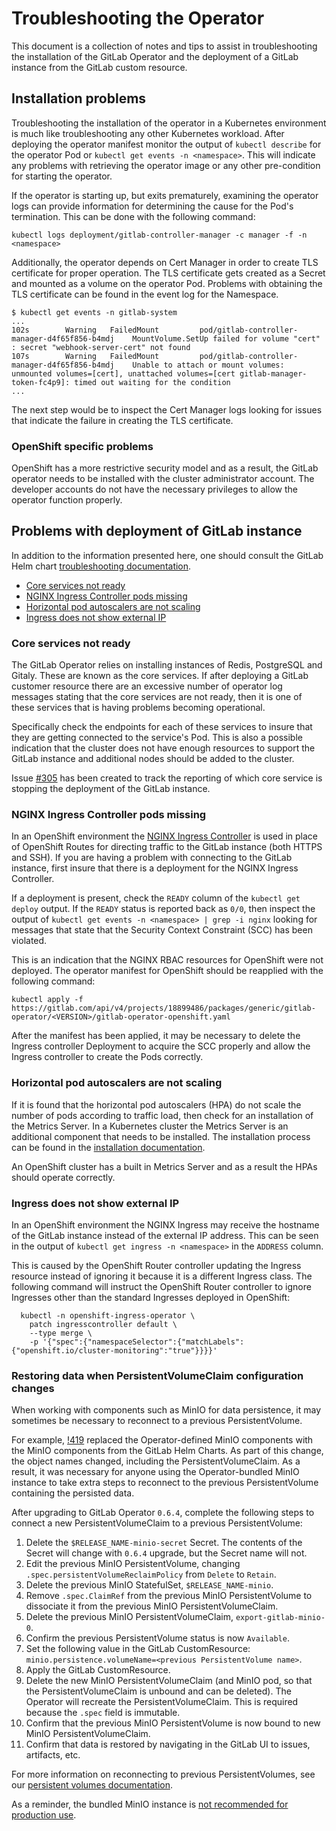 # Troubleshooting the Operator

This document is a collection of notes and tips to assist in troubleshooting
the installation of the GitLab Operator and the deployment of a GitLab
instance from the GitLab custom resource.

## Installation problems

Troubleshooting the installation of the operator in a Kubernetes environment
is much like troubleshooting any other Kubernetes workload. After deploying
the operator manifest monitor the output of `kubectl describe` for the
operator Pod or `kubectl get events -n <namespace>`. This will indicate any
problems with retrieving the operator image or any other pre-condition for
starting the operator.

If the operator is starting up, but exits prematurely, examining the operator
logs can provide information for determining the cause for the Pod's
termination. This can be done with the following command:

```shell
kubectl logs deployment/gitlab-controller-manager -c manager -f -n <namespace>
```

Additionally, the operator depends on Cert Manager in order to create TLS
certificate for proper operation. The TLS certificate gets created as a
Secret and mounted as a volume on the operator Pod. Problems with obtaining
the TLS certificate can be found in the event log for the Namespace.

```shell
$ kubectl get events -n gitlab-system
...
102s        Warning   FailedMount         pod/gitlab-controller-manager-d4f65f856-b4mdj    MountVolume.SetUp failed for volume "cert" : secret "webhook-server-cert" not found
107s        Warning   FailedMount         pod/gitlab-controller-manager-d4f65f856-b4mdj    Unable to attach or mount volumes: unmounted volumes=[cert], unattached volumes=[cert gitlab-manager-token-fc4p9]: timed out waiting for the condition
...
```

The next step would be to inspect the Cert Manager logs looking for issues
that indicate the failure in creating the TLS certificate.

### OpenShift specific problems

OpenShift has a more restrictive security model and as a result, the GitLab
operator needs to be installed with the cluster administrator account. The
developer accounts do not have the necessary privileges to allow the operator
function properly.

## Problems with deployment of GitLab instance

In addition to the information presented here, one should consult the
GitLab Helm chart [troubleshooting documentation](https://docs.gitlab.com/charts/troubleshooting/index.html).

- [Core services not ready](#core-services-not-ready)
- [NGINX Ingress Controller pods missing](#nginx-ingress-controller-pods-missing)
- [Horizontal pod autoscalers are not scaling](#horizontal-pod-autoscalers-are-not-scaling)
- [Ingress does not show external IP](#ingress-does-not-show-external-ip)

### Core services not ready

The GitLab Operator relies on installing instances of Redis, PostgreSQL and
Gitaly. These are known as the core services. If after deploying a GitLab
customer resource there are an excessive number of operator log messages
stating that the core services are not ready, then it is one of these
services that is having problems becoming operational.

Specifically check the endpoints for each of these services to insure that
they are getting connected to the service's Pod. This is also a possible
indication that the cluster does not have enough resources to support the
GitLab instance and additional nodes should be added to the cluster.

Issue [#305](https://gitlab.com/gitlab-org/cloud-native/gitlab-operator/-/issues/305)
has been created to track the reporting of which core service is stopping
the deployment of the GitLab instance.

### NGINX Ingress Controller pods missing

In an OpenShift environment the
[NGINX Ingress Controller](https://kubernetes.github.io/ingress-nginx)
is used in place of OpenShift Routes for directing traffic to the GitLab
instance (both HTTPS and SSH). If you are having a problem with connecting
to the GitLab instance, first insure that there is a deployment for the
NGINX Ingress Controller.

If a deployment is present, check the `READY` column of the
`kubectl get deploy` output. If the `READY` status is reported back as
`0/0`, then inspect the output of
`kubectl get events -n <namespace> | grep -i nginx` looking for messages
that state that the Security Context Constraint (SCC) has been violated.

This is an indication that the NGINX RBAC resources for OpenShift were
not deployed. The operator manifest for OpenShift should be reapplied with
the following command:

```shell
kubectl apply -f https://gitlab.com/api/v4/projects/18899486/packages/generic/gitlab-operator/<VERSION>/gitlab-operator-openshift.yaml
```

After the manifest has been applied, it may be necessary to delete the
Ingress controller Deployment to acquire the SCC properly and allow the
Ingress controller to create the Pods correctly.

### Horizontal pod autoscalers are not scaling

If it is found that the horizontal pod autoscalers (HPA) do not scale the
number of pods according to traffic load, then check for an installation
of the Metrics Server. In a Kubernetes cluster the Metrics Server is an
additional component that needs to be installed. The installation process
can be found in the [installation documentation](installation.md#metrics).

An OpenShift cluster has a built in Metrics Server and as a result the
HPAs should operate correctly.

### Ingress does not show external IP

In an OpenShift environment the NGINX Ingress may receive the hostname of
the GitLab instance instead of the external IP address. This can be seen in
the output of `kubectl get ingress -n <namespace>` in the `ADDRESS` column.

This is caused by the OpenShift Router controller updating the Ingress resource
instead of ignoring it because it is a different Ingress class. The following
command will instruct the OpenShift Router controller to ignore Ingresses other
than the standard Ingresses deployed in OpenShift:

```shell
  kubectl -n openshift-ingress-operator \
    patch ingresscontroller default \
    --type merge \
    -p '{"spec":{"namespaceSelector":{"matchLabels":{"openshift.io/cluster-monitoring":"true"}}}}'
```

### Restoring data when PersistentVolumeClaim configuration changes

When working with components such as MinIO for data persistence, it may sometimes be necessary to reconnect
to a previous PersistentVolume.

For example, [!419](https://gitlab.com/gitlab-org/cloud-native/gitlab-operator/-/merge_requests/419)
replaced the Operator-defined MinIO components with the MinIO components from the GitLab Helm Charts. As part of
this change, the object names changed, including the PersistentVolumeClaim. As a result, it was necessary for anyone
using the Operator-bundled MinIO instance to take extra steps to reconnect to the previous PersistentVolume containing
the persisted data.

After upgrading to GitLab Operator `0.6.4`, complete the following steps to connect a new PersistentVolumeClaim to a previous PersistentVolume:

1. Delete the `$RELEASE_NAME-minio-secret` Secret. The contents of the Secret will change with `0.6.4` upgrade, but the Secret name will not.
1. Edit the previous MinIO PersistentVolume, changing `.spec.persistentVolumeReclaimPolicy` from `Delete` to `Retain`.
1. Delete the previous MinIO StatefulSet, `$RELEASE_NAME-minio`.
1. Remove `.spec.ClaimRef` from the previous MinIO PersistentVolume to dissociate it from the previous MinIO PersistentVolumeClaim.
1. Delete the previous MinIO PersistentVolumeClaim, `export-gitlab-minio-0`.
1. Confirm the previous PersistentVolume status is now `Available`.
1. Set the following value in the GitLab CustomResource: `minio.persistence.volumeName=<previous PersistentVolume name>`.
1. Apply the GitLab CustomResource.
1. Delete the new MinIO PersistentVolumeClaim (and MinIO pod, so that the PersistentVolumeClaim is unbound and can be deleted). The Operator will recreate
   the PersistentVolumeClaim. This is required because the `.spec` field is immutable.
1. Confirm that the previous MinIO PersistentVolume is now bound to new MinIO PersistentVolumeClaim.
1. Confirm that data is restored by navigating in the GitLab UI to issues, artifacts, etc.

For more information on reconnecting to previous PersistentVolumes, see our
[persistent volumes documentation](https://docs.gitlab.com/charts/advanced/persistent-volumes).

As a reminder, the bundled MinIO instance is [not recommended for production use](https://docs.gitlab.com/charts/charts/minio/#enable-the-sub-chart).
